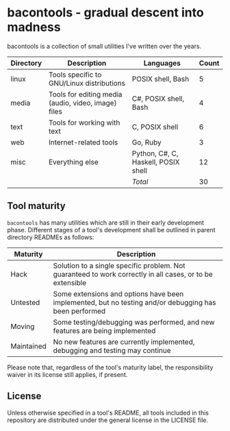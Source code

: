 bacontools - gradual descent into madness
=========================================
bacontools is a collection of small utilities I've written over the years.

| Directory | Description                                         | Languages                           | Count |
|-----------|-----------------------------------------------------|-------------------------------------|-------|
| linux     | Tools specific to GNU/Linux distributions           | POSIX shell, Bash                   | 5     |
| media     | Tools for editing media (audio, video, image) files | C#, POSIX shell, Bash               | 4     |
| text      | Tools for working with text                         | C, POSIX shell                      | 6     |
| web       | Internet-related tools                              | Go, Ruby                            | 3     |
| misc      | Everything else                                     | Python, C#, C, Haskell, POSIX shell | 12    |
|           |                                                     | *Total*                             | 30    |

Tool maturity
-------------
`bacontools` has many utilities which are still in their early development
phase. Different stages of a tool's development shall be outlined in parent
directory READMEs as follows:

| Maturity   | Description                                                                                               |
|------------|-----------------------------------------------------------------------------------------------------------|
| Hack       | Solution to a single specific problem. Not guaranteed to work correctly in all cases, or to be extensible |
| Untested   | Some extensions and options have been implemented, but no testing and/or debugging has been performed     |
| Moving     | Some testing/debugging was performed, and new features are being implemented                              |
| Maintained | No new features are currently implemented, debugging and testing may continue                             |

Please note that, regardless of the tool's maturity label, the responsibility
waiver in its license still applies, if present.

License
-------
Unless otherwise specified in a tool's README, all tools included in this
repository are distributed under the general license in the LICENSE file.
